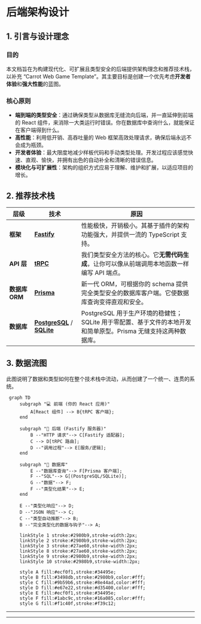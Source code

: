 # 后端架构设计

## 1\. 引言与设计理念

### 目的

本文档旨在为构建现代化、可扩展且类型安全的后端提供架构理念和推荐技术栈，以补充 “Carrot Web Game Template”。其主要目标是创建一个优先考虑**开发者体验**和**强大性能**的蓝图。

### 核心原则

  - **端到端的类型安全**：通过确保类型从数据库无缝流向后端，并一直延伸到前端的 React 组件，来消除一大类运行时错误。你在数据库中查询什么，就能保证在客户端得到什么。
  - **高性能**：利用低开销、高吞吐量的 Web 框架高效处理请求，确保后端永远不会成为瓶颈。
  - **开发者体验**：最大限度地减少样板代码和手动类型处理。开发过程应该感觉快速、直观、愉快，并拥有出色的自动补全和清晰的错误信息。
  - **模块化与可扩展性**：架构的组织方式应易于理解、维护和扩展，以适应项目的增长。

## 2\. 推荐技术栈

| 层级 | 技术 | 原因 |
|---|---|---|
| **框架** | [**Fastify**](https://www.fastify.io/) | 性能极快，开销极小。其基于插件的架构功能强大，并提供一流的 TypeScript 支持。 |
| **API 层** | [**tRPC**](https://trpc.io/) | 我们类型安全方法的核心。它**无需代码生成**，让你可以像从前端调用本地函数一样编写 API 端点。 |
| **数据库 ORM** | [**Prisma**](https://www.prisma.io/) | 新一代 ORM，可根据你的 schema 提供完全类型安全的数据库客户端。它使数据库查询变得直观和安全。 |
| **数据库** | [**PostgreSQL**](https://www.postgresql.org/) / [**SQLite**](https://www.sqlite.org/index.html) | PostgreSQL 用于生产环境的稳健性；SQLite 用于零配置、基于文件的本地开发和简单原型。Prisma 无缝支持这两种数据库。 |

## 3\. 数据流图

此图说明了数据和类型如何在整个技术栈中流动，从而创建了一个统一、连贯的系统。

```mermaid
 graph TD
     subgraph "💻 前端 (你的 React 应用)"
         A[React 组件] --> B{tRPC 客户端};
     end

     subgraph "🚀 后端 (Fastify 服务器)"
         B --"HTTP 请求"--> C[Fastify 适配器];
         C --> D[tRPC 路由];
         D --"调用过程"--> E[服务/逻辑];
     end
     
     subgraph "💾 数据库"
         E --"数据库查询"--> F[Prisma 客户端];
         F --"SQL"--> G[(PostgreSQL/SQLite)];
         G --"数据"--> F;
         F --"类型化结果"--> E;
     end

     E --"类型化响应"--> D;
     D --"JSON 响应"--> C;
     C --"类型自动推断"--> B;
     B --"完全类型化的数据与钩子"--> A;

     linkStyle 1 stroke:#2980b9,stroke-width:2px;
     linkStyle 2 stroke:#2980b9,stroke-width:2px;
     linkStyle 3 stroke:#27ae60,stroke-width:2px;
     linkStyle 8 stroke:#27ae60,stroke-width:2px;
     linkStyle 9 stroke:#2980b9,stroke-width:2px;
     linkStyle 10 stroke:#2980b9,stroke-width:2px;
     
     style A fill:#ecf0f1,stroke:#34495e;
     style B fill:#3498db,stroke:#2980b9,color:#fff;
     style C fill:#9b59b6,stroke:#8e44ad,color:#fff;
     style D fill:#e67e22,stroke:#d35400,color:#fff;
     style E fill:#ecf0f1,stroke:#34495e;
     style F fill:#1abc9c,stroke:#16a085,color:#fff;
     style G fill:#f1c40f,stroke:#f39c12;
```

-----

-----
